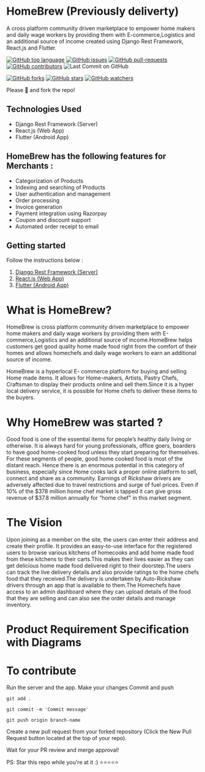# HomeBrew (Previously deliverty)
A cross platform community driven marketplace to empower home makers and daily wage workers by providing them with E-commerce,Logistics and an additional source of income created using Django Rest Framework, React.js and Flutter.

[![GitHub top language](https://img.shields.io/github/languages/top/adithyaanilkumar/deliveryt?color=yellow&logo=python)]() 
[![GitHub issues](https://img.shields.io/github/issues/adithyaanilkumar/deliveryt.svg)](https://GitHub.com/adithyaanilkumar/deliveryt/issues/)
[![GitHub pull-requests](https://img.shields.io/github/issues-pr/adithyaanilkumar/deliveryt.svg)](https://adithyaanilkumar/deliveryt/webtech//pull/)
[![GitHub contributors](https://img.shields.io/github/contributors/adithyaanilkumar/deliveryt.svg)](https://adithyaanilkumar/deliveryt/webtech/graphs/contributors/)
![Last Commit on GitHub](https://img.shields.io/github/last-commit/adithyaanilkumar/deliveryt.svg)


[![GitHub forks](https://img.shields.io/github/forks/adithyaanilkumar/deliveryt.svg?style=social&label=Fork&maxAge=2592000)](https://github.com/adithyaanilkumar/deliveryt)
[![GitHub stars](https://img.shields.io/github/stars/adithyaanilkumar/deliveryt.svg?style=social&label=Star&maxAge=2592000)](https://github.com/adithyaanilkumar/deliveryt)
[![GitHub watchers](https://img.shields.io/github/watchers/adithyaanilkumar/deliveryt.svg?style=social&label=Watch&maxAge=2592000)](https://github.com/kaiiyer/adithyaanilkumar/deliveryt) 

Please 🌟 and fork the repo!

## Technologies Used
- Django Rest Framework (Server)
- React.js (Web App)
- Flutter (Android App)

## HomeBrew has the following features for Merchants :
- Categorization of Products
- Indexing and searching of Products
- User authentication and management
- Order processing
- Invoice generation 
- Payment integration using Razorpay
- Coupon and discount support
- Automated order receipt to email

## Getting started

Follow the instructions below :
1. [Django Rest Framework (Server)](http://localhost:3000)
2. [React.js (Web App)](http://localhost:3000)
3. [Flutter (Android App)](http://localhost:3000)

# What is HomeBrew?

HomeBrew is cross platform community driven marketplace to empower home makers and daily wage workers by providing them with E-commerce,Logistics and an additional source of income.HomeBrew helps customers get good quality home made food right from the comfort of their homes and allows homechefs and daily wage workers to earn an additional source of income.

HomeBrew is a hyperlocal E- commerce platform for buying and selling Home made items. It allows for Home-makers, Artists, Pastry Chefs, Craftsman to display their products online and sell them.Since it is a hyper local delivery service, it is possible for Home chefs to deliver these items to the buyers.

# Why HomeBrew was started ?

Good food is one of the essential items for people’s healthy daily living or otherwise. It is always hard for young professionals, office goers, boarders to have good home-cooked food unless they start preparing for themselves. For these segments of people, good home cooked food is most of the distant reach. Hence there is an enormous potential in this category of business, especially since Home cooks lack a proper online platform to sell, connect and share as a community. Earnings of Rickshaw drivers are adversely affected due to travel restrictions and surge of fuel prices. Even if 10% of the $378 million home chef market is tapped it can give gross revenue of $37.8 million annually for “home chef” in this market segment. 

# The Vision

Upon joining as a member on the site, the users can enter their address and create their profile. It provides an easy-to-use interface for the registered users to browse various kitchens of homecooks and add home made food from these kitchens to their carts.This makes their lives easier as they can get delicious home made food delivered right to their doorstep.The users can track the live delivery details and also provide ratings to the home chefs food that they received.The delivery is undertaken by Auto-Rickshaw drivers through an app that is available to them.The Homechefs have access to an admin dashboard where they can upload details of the food that they are selling and can also see the order details and manage inventory.

# Product Requirement Specification with Diagrams

# To contribute
Run the server and the app.
Make your changes
Commit and push

    git add .

    git commit -m 'Commit message'

    git push origin branch-name

Create a new pull request from your forked repository (Click the New Pull Request button located at the top of your repo).

Wait for your PR review and merge approval!

PS: Star this repo while you're at it :) ⭐⭐⭐⭐⭐

